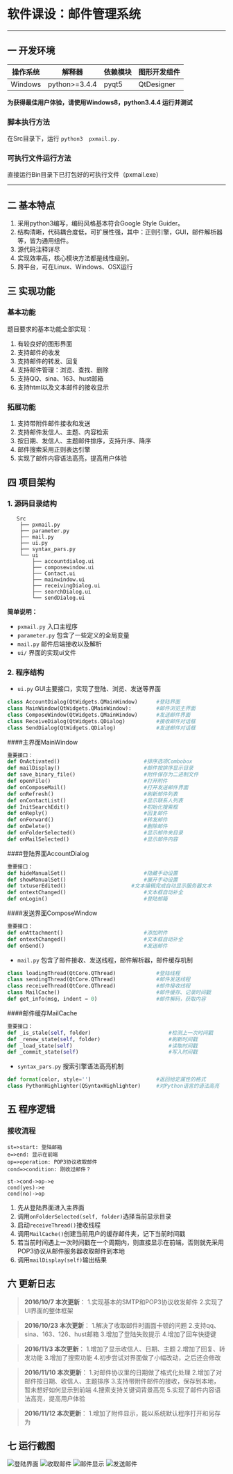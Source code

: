 # 软件课设：邮件管理系统


----------
## 一 开发环境 ##


| 操作系统 |   解释器   | 依赖模块 | 图形开发组件 |
|----------------|--------------|------------------|----------------------|
| Windows | python>=3.4.4 | pyqt5 | QtDesigner|

**为获得最佳用户体验，请使用Windows8，python3.4.4 运行并测试**

### 脚本执行方法 ###
 在Src目录下，运行 `python3  pxmail.py.`


### 可执行文件运行方法 ###
直接运行Bin目录下已打包好的可执行文件（pxmail.exe）


-------------------

## 二 基本特点 ##
1. 采用python3编写，编码风格基本符合Google Style Guider。
2. 结构清晰，代码耦合度低，可扩展性强，其中：正则引擎，GUI，邮件解析器等，皆为通用组件。
3. 源代码注释详尽
4. 实现效率高，核心模块方法都是线性级别。
5. 跨平台，可在Linux、Windows、OSX运行

## 三 实现功能 ##

### 基本功能 ###

题目要求的基本功能全部实现：

1. 有较良好的图形界面
2. 支持邮件的收发
3. 支持邮件的转发、回复
4. 支持邮件管理：浏览、查找、删除
5. 支持QQ、sina、163、hust邮箱
6. 支持html以及文本邮件的接收显示



### 拓展功能 ###


1. 支持带附件邮件接收和发送
2. 支持邮件发信人、主题、内容检索
3. 按日期、发信人、主题邮件排序，支持升序、降序
4. 邮件搜索采用正则表达引擎
5. 实现了邮件内容语法高亮，提高用户体验


## 四 项目架构 ##

### 1. 源码目录结构 ###
       Src
        ├── pxmail.py
        ├── parameter.py
        ├── mail.py
        ├── ui.py
        ├── syntax_pars.py
        └── ui
            ├── accountdialog.ui
            ├── composewindow.ui
            ├── Contact.ui
            ├── mainwindow.ui
            ├── receivingDialog.ui
            ├── searchDialog.ui
            └── sendDialog.ui

__简单说明：__

+ `pxmail.py` 入口主程序
+ `parameter.py` 包含了一些定义的全局变量
+ `mail.py` 邮件后端接收以及解析
+ `ui/` 界面的实现ui文件


### 2. 程序结构 ##

+ `ui.py`
 GUI主要接口，实现了登陆、浏览、发送等界面

``` python
class AccountDialog(QtWidgets.QMainWindow)		#登陆界面
class MainWindow(QtWidgets.QMainWindow):		#邮件浏览主界面          
class ComposeWindow(QtWidgets.QMainWindow)		#发送邮件界面
class ReceiveDialog(QtWidgets.QDialog)			#接收邮件对话框
class SendDialog(QtWidgets.QDialog)				#发送邮件对话框
```
####主界面MainWindow
``` python
重要接口：
def OnActivated()							#排序选项Combobox
def mailDisplay()							#邮件按排序显示目录
def save_binary_file()						#附件保存为二进制文件
def openFile()								#打开附件
def onComposeMail()							#打开发送邮件界面
def onRefresh()								#刷新邮件列表
def onContactList()							#显示联系人列表
def InitSearchEdit()						#初始化搜索框
def onReply()								#回复邮件
def onForward()								#转发邮件
def onDelete()								#删除邮件
def onFolderSelected()						#显示邮件夹目录
def onMailSelected()						#显示邮件内容
```
####登陆界面AccountDialog
``` python
重要接口：
def hideManualSet()							#隐藏手动设置
def showManualSet()							#展开手动设置
def txtuserEdited()						#文本编辑完成自动显示服务器文本
def ontextChanged()							#文本框自动补全
def onLogin()								#登陆邮箱
```
####发送界面ComposeWindow
``` python
重要接口：
def onAttachment()							#添加附件
def ontextChanged()							#文本框自动补全
def onSend()								#发送邮件
```


+ `mail.py`
包含了邮件接收、发送线程，邮件解析器，邮件缓存机制
``` python
class loadingThread(QtCore.QThread)				#登陆线程
class sendingThread(QtCore.QThread)				#邮件发送线程
class receiveThread(QtCore.QThread)				#邮件接收线程
class MailCache()								#邮件缓存、记录时间戳
def get_info(msg, indent = 0)					#邮件解码，获取内容
```
  
####邮件缓存MailCache
``` python
重要接口：
def _is_stale(self, folder)							#检测上一次时间戳
def _renew_state(self, folder)						#刷新时间戳
def _load_state(self)								#读取时间戳
def _commit_state(self)								#写入时间戳
```

  + `syntax_pars.py`
搜索引擎语法高亮机制
``` python
def format(color, style='')						#返回给定属性的格式
class PythonHighlighter(QSyntaxHighlighter)		#对Python语言的语法高亮
```




## 五 程序逻辑 ##

### 接收流程 ###
```flow
st=>start: 登陆邮箱
e=>end: 显示在前端
op=>operation: POP3协议收取邮件
cond=>condition: 刚收过邮件？

st->cond->op->e
cond(yes)->e
cond(no)->op
```

1. 先从登陆界面进入主界面
2. 调用`onFolderSelected(self, folder)`选择当前显示目录
3. 启动`receiveThread()`接收线程
4. 调用`MailCache()`创建当前用户的缓存邮件夹，记下当前时间戳
5. 若当前时间遇上一次时间戳在一个周期内，则直接显示在前端，否则就先采用POP3协议从邮件服务器收取邮件到本地
6. 调用`mailDisplay(self)`输出结果

## 六 更新日志 ##
>**2016/10/7   本次更新**：
1.实现基本的SMTP和POP3协议收发邮件
2.实现了UI界面的整体框架

>**2016/10/23  本次更新**：
1.解决了收取邮件时画面卡顿的问题
2.支持qq、sina、163、126、hust邮箱
3.增加了登陆失败提示
4.增加了回车快捷键

>**2016/11/3   本次更新**：
1.增加了显示收信人、日期、主题
2.增加了回复、转发功能
3.增加了搜索功能
4.初步尝试对界面做了小幅改动，之后还会修改

>**2016/11/10  本次更新**：
1.对邮件协议里的日期做了格式化处理
2.增加了对邮件按日期、收信人、主题排序
3.支持带附件邮件的接收，保存到本地，暂未想好如何显示到前端
4.搜索支持关键词背景高亮
5.实现了邮件内容语法高亮，提高用户体验

>**2016/11/12 本次更新**：
1.增加了附件显示，能以系统默认程序打开和另存为

## 七 运行截图 ##

![登陆界面](http://img.blog.csdn.net/20161120220012808)
![收取邮件](http://img.blog.csdn.net/20161120220341115)
![邮件显示](http://img.blog.csdn.net/20161120220421022)
![发送邮件](http://img.blog.csdn.net/20161120220539263)
